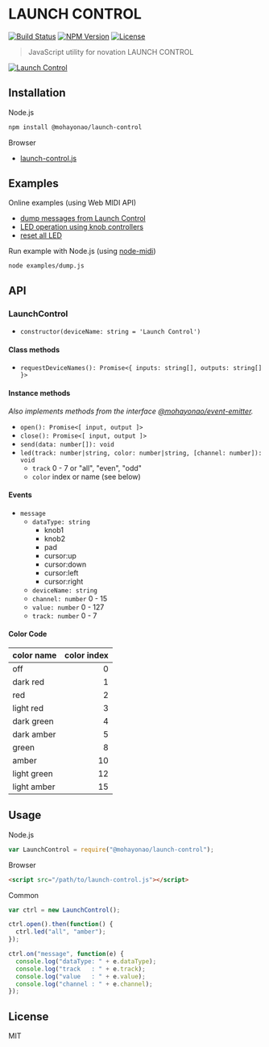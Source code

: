 # LAUNCH CONTROL
[![Build Status](http://img.shields.io/travis/mohayonao/launch-control.svg?style=flat-square)](https://travis-ci.org/mohayonao/launch-control)
[![NPM Version](http://img.shields.io/npm/v/@mohayonao/launch-control.svg?style=flat-square)](https://www.npmjs.org/package/@mohayonao/launch-control)
[![License](http://img.shields.io/badge/license-MIT-brightgreen.svg?style=flat-square)](http://mohayonao.mit-license.org/)

> JavaScript utility for novation LAUNCH CONTROL

[![Launch Control](http://otononaru.appspot.com/cdn/git-hub/launch-control/launch-control.png)](http://www.h-resolution.com/novation/launchcontrol.php)

## Installation

Node.js

```sh
npm install @mohayonao/launch-control
```

Browser

- [launch-control.js](http://mohayonao.github.io/launch-control/build/launch-control.js)

## Examples

Online examples (using Web MIDI API)

- [dump messages from Launch Control](http://mohayonao.github.io/launch-control/examples/dump.html)
- [LED operation using knob controllers](http://mohayonao.github.io/launch-control/examples/led.html)
- [reset all LED](http://mohayonao.github.io/launch-control/examples/reset.html)

Run example with Node.js (using [node-midi](https://github.com/justinlatimer/node-midi))

```
node examples/dump.js
```

## API
### LaunchControl
- `constructor(deviceName: string = 'Launch Control')`

#### Class methods

- `requestDeviceNames(): Promise<{ inputs: string[], outputs: string[] }>`

#### Instance methods
_Also implements methods from the interface [@mohayonao/event-emitter](https://github.com/mohayonao/event-emitter)._

- `open(): Promise<[ input, output ]>`
- `close(): Promise<[ input, output ]>`
- `send(data: number[]): void`
- `led(track: number|string, color: number|string, [channel: number]): void`
  - `track` 0 - 7 or "all", "even", "odd"
  - `color` index or name (see below)

#### Events

- `message`
  - `dataType: string`
    - knob1
    - knob2
    - pad
    - cursor:up
    - cursor:down
    - cursor:left
    - cursor:right
  - `deviceName: string`
  - `channel: number` 0 - 15
  - `value: number` 0 - 127
  - `track: number` 0 - 7

#### Color Code
| color name  | color index |
|-------------|------------:|
| off         | 0           |
| dark red    | 1           |
| red         | 2           |
| light red   | 3           |
| dark green  | 4           |
| dark amber  | 5           |
| green       | 8           |
| amber       | 10          |
| light green | 12          |
| light amber | 15          |

## Usage

Node.js

```js
var LaunchControl = require("@mohayonao/launch-control");
```

Browser
```html
<script src="/path/to/launch-control.js"></script>
```

Common

```js
var ctrl = new LaunchControl();

ctrl.open().then(function() {
  ctrl.led("all", "amber");
});

ctrl.on("message", function(e) {
  console.log("dataType: " + e.dataType);
  console.log("track   : " + e.track);
  console.log("value   : " + e.value);
  console.log("channel : " + e.channel);
});
```

## License
MIT
